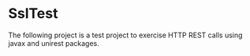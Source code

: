 # SslTest  

The following project is a test project to exercise HTTP REST calls using javax and unirest packages.  
